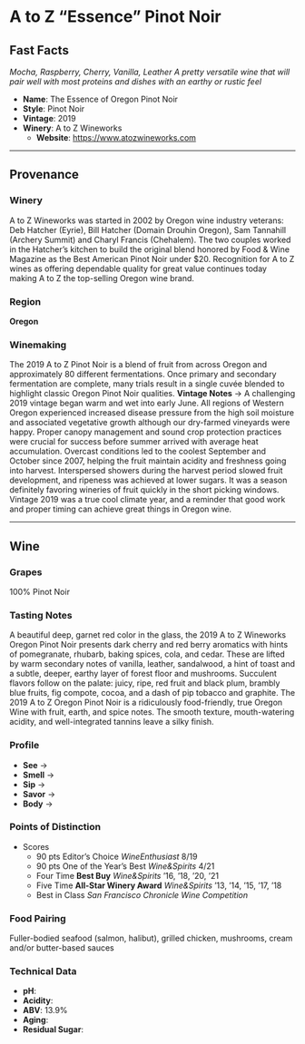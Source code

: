 # A to Z “Essence” Pinot Noir
## Fast Facts
*Mocha, Raspberry, Cherry, Vanilla, Leather*
*A pretty versatile wine that will pair well with most proteins and dishes with an earthy or rustic feel*
- **Name**: The Essence of Oregon Pinot Noir
- **Style**: Pinot Noir
- **Vintage**: 2019
- **Winery**: A to Z Wineworks
	- **Website**: https://www.atozwineworks.com
- - - -
## Provenance
### Winery
A to Z Wineworks was started in 2002 by Oregon wine industry veterans: Deb Hatcher (Eyrie), Bill Hatcher (Domain Drouhin Oregon), Sam Tannahill (Archery Summit) and Charyl Francis (Chehalem). The two couples worked in the Hatcher’s kitchen to build the original blend honored by Food & Wine Magazine as the Best American Pinot Noir under $20. Recognition for A to Z wines as offering dependable quality for great value continues today making A to Z the top-selling Oregon wine brand.
### Region
**Oregon**
### Winemaking 
The 2019 A to Z Pinot Noir is a blend of fruit from across Oregon and approximately 80 different fermentations. Once primary and secondary fermentation are complete, many trials result in a single cuvée blended to highlight classic Oregon Pinot Noir qualities.
**Vintage Notes** → A challenging 2019 vintage began warm and wet into early June. All regions of Western Oregon experienced increased disease pressure from the high soil moisture and associated vegetative growth although our dry-farmed vineyards were happy. Proper canopy management and sound crop protection practices were crucial for success before summer arrived with average heat accumulation. Overcast conditions led to the coolest September and October since 2007, helping the fruit maintain acidity and freshness going into harvest. Interspersed showers during the harvest period slowed fruit development, and ripeness was achieved at lower sugars. It was a season definitely favoring wineries of fruit quickly in the short picking windows. Vintage 2019 was a true cool climate year, and a reminder that good work and proper timing can achieve great things in Oregon wine.
- - - -
## Wine
### Grapes
100% Pinot Noir
### Tasting Notes
A beautiful deep, garnet red color in the glass, the 2019 A to Z Wineworks Oregon Pinot Noir presents dark cherry and red berry aromatics with hints of pomegranate, rhubarb, baking spices, cola, and cedar. These are lifted by warm secondary notes of vanilla, leather, sandalwood, a hint of toast and a subtle, deeper, earthy layer of forest floor and mushrooms. Succulent flavors follow on the palate: juicy, ripe, red fruit and black plum, brambly blue fruits, fig compote, cocoa, and a dash of pip tobacco and graphite. The 2019 A to Z Oregon Pinot Noir is a ridiculously food-friendly, true Oregon Wine with fruit, earth, and spice notes. The smooth texture, mouth-watering acidity, and well-integrated tannins leave a silky finish.
### Profile
- **See** →  
- **Smell** → 
- **Sip** → 
- **Savor** → 
- **Body** → 
### Points of Distinction
- Scores
	- 90 pts Editor’s Choice *WineEnthusiast* 8/19
    * 90 pts One of the Year’s Best *Wine&Spirits* 4/21
    * Four Time **Best Buy** *Wine&Spirits* ’16, ’18, ’20, ’21
    * Five Time **All-Star Winery Award** *Wine&Spirits* ’13, ’14, ’15, ’17, ’18
    * Best in Class *San Francisco Chronicle Wine Competition*

### Food Pairing
Fuller-bodied seafood (salmon, halibut), grilled chicken, mushrooms, cream and/or butter-based sauces
### Technical Data
- **pH**: 
- **Acidity**: 
- **ABV**: 13.9%
- **Aging**: 
- **Residual Sugar**: 
